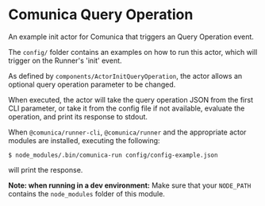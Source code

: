 # Comunica Query Operation

An example init actor for Comunica that triggers an Query Operation event.

The `config/` folder contains an examples on how to run this actor,
which will trigger on the Runner's 'init' event.

As defined by `components/ActorInitQueryOperation`,
the actor allows an optional query operation parameter to be changed.

When executed, the actor will take the query operation JSON from the first CLI parameter,
or take it from the config file if not available,
evaluate the operation, and print its response to stdout.

When `@comunica/runner-cli`, `@comunica/runner` and the appropriate actor modules are installed,
executing the following:

```
$ node_modules/.bin/comunica-run config/config-example.json
```

will print the response.

**Note: when running in a dev environment:**
Make sure that your `NODE_PATH` contains the `node_modules` folder of this module.
